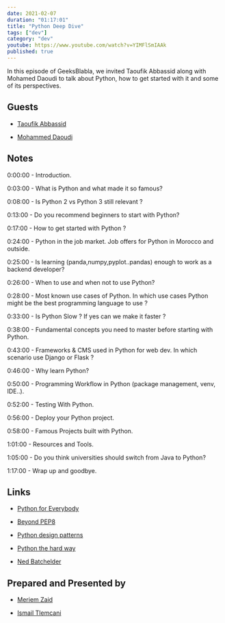 ```yaml
---
date: 2021-02-07
duration: "01:17:01"
title: "Python Deep Dive"
tags: ["dev"]
category: "dev"
youtube: https://www.youtube.com/watch?v=YIMFlSmIAAk
published: true
---
```


In this episode of GeeksBlabla, we invited Taoufik Abbassid along with Mohamed Daoudi to talk about Python, how to get started with it and some of its perspectives.

## Guests

- [Taoufik Abbassid](https://twitter.com/taoufikabbassid)

- [Mohammed Daoudi](https://www.linkedin.com/in/iduoad)

## Notes

0:00:00 - Introduction.

0:03:00 - What is Python and what made it so famous?

0:08:00 - Is Python 2 vs Python 3 still relevant ?

0:13:00 - Do you recommend beginners to start with Python?

0:17:00 - How to get started with Python ?

0:24:00 - Python in the job market. Job offers for Python in Morocco and outside.

0:25:00 - Is learning (panda,numpy,pyplot..pandas) enough to work as a backend developer?

0:26:00 - When to use and when not to use Python?

0:28:00 - Most known use cases of Python. In which use cases Python might be the best programming language to use ?

0:33:00 - Is Python Slow ? If yes can we make it faster ?

0:38:00 - Fundamental concepts you need to master before starting with Python.

0:43:00 - Frameworks & CMS used in Python for web dev. In which scenario use Django or Flask ?

0:46:00 - Why learn Python?

0:50:00 - Programming Workflow in Python (package management, venv, IDE..).

0:52:00 - Testing With Python.

0:56:00 - Deploy your Python project.

0:58:00 - Famous Projects built with Python.

1:01:00 - Resources and Tools.

1:05:00 - Do you think universities should switch from Java to Python?

1:17:00 - Wrap up and goodbye.

## Links

- [Python for Everybody](https://www.py4e.com/)

- [Beyond PEP8](https://www.youtube.com/watch?v=wf-BqAjZb8M&ab_channel=PyCon2015)

- [Python design patterns](https://www.youtube.com/watch?v=Er5K_nR5lDQ&ab_channel=NextDayVideo)

- [Python the hard way](https://learnpythonthehardway.org/python3/)

- [Ned Batchelder](https://nedbatchelder.com/blog/)

## Prepared and Presented by

- [Meriem Zaid](https://twitter.com/_iMeriem)

- [Ismail Tlemcani](https://www.linkedin.com/in/ismailtlemcani)
